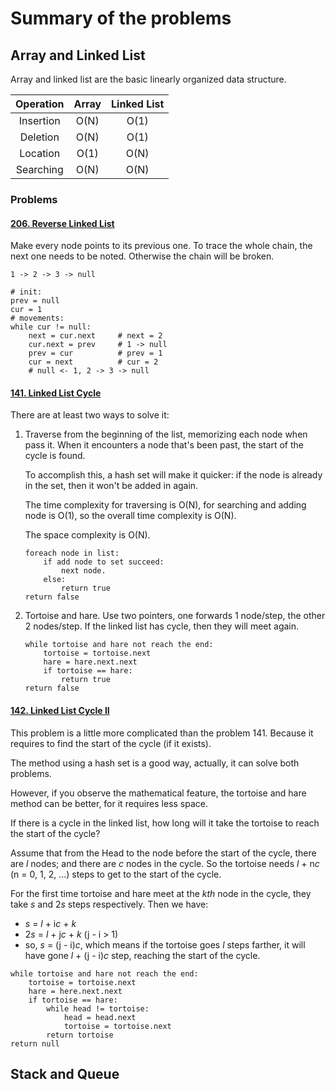 # Summary of the problems

## Array and Linked List
Array and linked list are the basic linearly organized data structure.

| Operation | Array | Linked List |
| :---: | :---: | :---: |
| Insertion | O(N) | O(1) |
| Deletion | O(N) | O(1) |
| Location | O(1) | O(N) |
| Searching | O(N) | O(N) |

### Problems
#### [206. Reverse Linked List](https://github.com/wang-zhenqi/LeetCodePractice/blob/Java/Problems/src/ReverseLinkedList_206.java)
Make every node points to its previous one. To trace the whole chain, the next one needs to be noted. Otherwise the chain will be broken.

````
1 -> 2 -> 3 -> null

# init:
prev = null
cur = 1
# movements:
while cur != null:
    next = cur.next     # next = 2
    cur.next = prev     # 1 -> null
    prev = cur          # prev = 1
    cur = next          # cur = 2
    # null <- 1, 2 -> 3 -> null
````

#### [141. Linked List Cycle](https://github.com/wang-zhenqi/LeetCodePractice/blob/Java/Problems/src/LinkedListCycle_141.java)
There are at least two ways to solve it:
1. Traverse from the beginning of the list, memorizing each node when pass it. When it encounters a node that's been past, the start of the cycle is found.

    To accomplish this, a hash set will make it quicker: if the node is already in the set, then it won't be added in again.
    
    The time complexity for traversing is O(N), for searching and adding node is O(1), so the overall time complexity is O(N).
    
    The space complexity is O(N).
    
    ````
    foreach node in list:
        if add node to set succeed:
            next node.
        else:
            return true
    return false
    ````

2. Tortoise and hare. Use two pointers, one forwards 1 node/step, the other 2 nodes/step. If the linked list has cycle, then they will meet again.

    ````
    while tortoise and hare not reach the end:
        tortoise = tortoise.next
        hare = hare.next.next
        if tortoise == hare:
            return true
    return false
    ````

#### [142. Linked List Cycle II](https://github.com/wang-zhenqi/LeetCodePractice/blob/Java/Problems/src/LinkedListCycleII_142.java)
This problem is a little more complicated than the problem 141. Because it requires to find the start of the cycle (if it exists).

The method using a hash set is a good way, actually, it can solve both problems.

However, if you observe the mathematical feature, the tortoise and hare method can be better, for it requires less space.

If there is a cycle in the linked list, how long will it take the tortoise to reach the start of the cycle?

Assume that from the Head to the node before the start of the cycle, there are *l* nodes; and there are *c* nodes in the cycle.
So the tortoise needs *l* + n*c* (n = 0, 1, 2, ...) steps to get to the start of the cycle.

For the first time tortoise and hare meet at the *kth* node in the cycle, they take *s* and 2*s* steps respectively. Then we have:

* *s* = *l* + i*c* + *k*
* 2*s* = *l* + j*c* + *k* (j - i > 1)
* so, *s* = (j - i)*c*, which means if the tortoise goes *l* steps farther, it will have gone *l* + (j - i)*c* step, reaching the start of the cycle.

````
while tortoise and hare not reach the end:
    tortoise = tortoise.next
    hare = here.next.next
    if tortoise == hare:
        while head != tortoise:
            head = head.next
            tortoise = tortoise.next
        return tortoise
return null
````

## Stack and Queue
